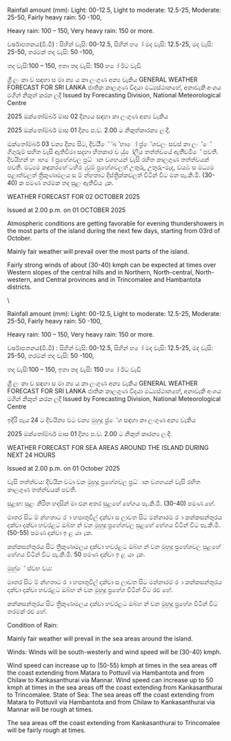 Rainfall amount (mm): Light: 00-12.5, Light to moderate: 12.5-25, Moderate: 25-50, Fairly heavy rain: 50 -100,

Heavy rain: 100 – 150, Very heavy rain: 150 or more.

වර්ෂාපතනය(මි.මී) : සිහින් වැසි: 00-12.5, සිහින් හ ෝ මද වැසි: 12.5-25, මද වැසි: 25-50, තරමක් තද වැසි: 50 -100,

තද වැසි:100 – 150, ඉතා තද වැසි: 150 හ ෝ ඊට වැඩි

ශ්‍රී ලං කා ව සඳහා ස මා න්‍ය ය කා ලංගුණ අන්‍ය වැකිය GENERAL WEATHER FORECAST FOR SRI LANKA ජාතික කාලගුණ විදයා මධ්‍යස්ථානහේ, අනාවැකි අංශය මගින් නිකුත් කරන ලදි Issued by Forecasting Division, National Meteorological Centre

2025 ඔක්තෝම්බර් මාස 02 දින්‍යය සඳහා කා ලංගුණ අන්‍ය වැකිය

2025 ඔක්තෝම්බර් මාස 01 දින්‍ය ප.ව. 2.00 ට නිකුත්කාරන්‍ය ලංදී.

ඔක්තෝම්බර් 03 වන්‍ය දින්‍ය සිට, දිවයි්ේ ්බ ්හාෝ ප්‍ර්ේශවලං සවස් කා ලං්ේ ගිගුරුම් සහිත වැසි ඇතිවීමා සදහා හිතකාර ව යු් ෝලීය තත්ත්වයේ ඇති්වමිේ පවතී. දිවයිහන් හ ාහ ෝ ප්‍රහේශවල ප්‍රධ්‍ාන වශහයන් වැසි රහිත කාලගුණ තත්ත්වයක් පවතී. මධ්‍යම කඳුකරහේ ටහිර ැවුම් ප්‍රහේශවලත් උතුරු, උතුරු-මැද, වයඹ ස මධ්‍යම පළාත්වලත් ත්‍රිකුණාමලය ස ම් න්හතාට දිස්ත්‍රික්කවලත් විටින් විට මන පැ.කි.මී. (30-40) ක පමණ තරමක තද සුළං ඇතිවිය ැක.

WEATHER FORECAST FOR 02 OCTOBER 2025

Issued at 2.00 p.m. on 01 OCTOBER 2025

Atmospheric conditions are getting favorable for evening thundershowers in the most parts of the island during the next few days, starting from 03rd of October.

Mainly fair weather will prevail over the most parts of the island.

Fairly strong winds of about (30-40) kmph can be expected at times over Western slopes of the central hills and in Northern, North-central, North-western, and Central provinces and in Trincomalee and Hambantota districts.

\

Rainfall amount (mm): Light: 00-12.5, Light to moderate: 12.5-25, Moderate: 25-50, Fairly heavy rain: 50 -100,

Heavy rain: 100 – 150, Very heavy rain: 150 or more.

වර්ෂාපතනය(මි.මී) : සිහින් වැසි: 00-12.5, සිහින් හ ෝ මද වැසි: 12.5-25, මද වැසි: 25-50, තරමක් තද වැසි: 50 -100,

තද වැසි:100 – 150, ඉතා තද වැසි: 150 හ ෝ ඊට වැඩි

ශ්‍රී ලං කා ව සඳහා ස මා න්‍ය ය කා ලංගුණ අන්‍ය වැකිය GENERAL WEATHER FORECAST FOR SRI LANKA ජාතික කාලගුණ විදයා මධ්‍යස්ථානහේ, අනාවැකි අංශය මගින් නිකුත් කරන ලදි Issued by Forecasting Division, National Meteorological Centre

ඉදිරි පැය 24 ට දිවයින්‍ය වට වන්‍ය මුහුදු ප්‍ර්ේශ සඳහා කා ලංගුණ අන්‍ය වැකිය

2025 ඔක්තෝම්බර් මාස 01 දින්‍ය ප.ව. 2.00 ට නිකුත් කාරන්‍ය ලංදී.

WEATHER FORECAST FOR SEA AREAS AROUND THE ISLAND DURING NEXT 24 HOURS

Issued at 2.00 p.m. on 01 October 2025

වැසි තත්ත්වය: දිවයින වටා වන මුහුදු ප්‍රහේශවල ප්‍රධ්‍ාන වශහයන් වැසි රහිත කාලගුණ තත්ත්වයක් පවතී.

සුළඟ: සුළං නිරිත හදසින් මා එන අතර සුළහේ හේගය පැ.කි.මී. (30-40) පමණ හේ.

මාතර සිට ම් න්හතාට ර ා හපාතුවිල් දක්වා ස ලාවත සිට මන්නාරම ර ා කන්කසන්තුරය දක්වා දක්වා හවරළට ඔබ්හ න් වන මුහුදු ප්‍රහේශවල සුළහේ හේගය විටින් විට පැ.කි.මී. (50-55) පමණ දක්වා ඉ ළ යා ැක.

කන්කසන්තුරය සිට ත්‍රිකුණාමලය දක්වා හවරළට ඔබ්හ න් වන මුහුදු ප්‍රහේශවල සුළහේ හේගය විටින් විට පැ.කි.මී. 50 පමණ දක්වා ඉ ළ යා ැක.

මුහු්ේ ස්වභ වය:

මාතර සිට ම් න්හතාට ර ා හපාතුවිල් දක්වා ස ලාවත සිට මන්නාරම ර ා කන්කසන්තුරය දක්වා දක්වා හවරළට ඔබ්හ න් වන මුහුදු ප්‍රහේශ විටින් විට රළු හේ.

කන්කසන්තුරය සිට ත්‍රිකුණාමලය දක්වා හවරළට ඔබ්හ න් වන මුහුදු ප්‍රහේශ විටින් විට තරමක් රළු හේ.

Condition of Rain:

Mainly fair weather will prevail in the sea areas around the island.

Winds: Winds will be south-westerly and wind speed will be (30-40) kmph.

Wind speed can increase up to (50-55) kmph at times in the sea areas off the coast extending from Matara to Pottuvil via Hambantota and from Chilaw to Kankasanthurai via Mannar. Wind speed can increase up to 50 kmph at times in the sea areas off the coast extending from Kankasanthurai to Trincomalee. State of Sea: The sea areas off the coast extending from Matara to Pottuvil via Hambantota and from Chilaw to Kankasanthurai via Mannar will be rough at times.

The sea areas off the coast extending from Kankasanthurai to Trincomalee will be fairly rough at times.